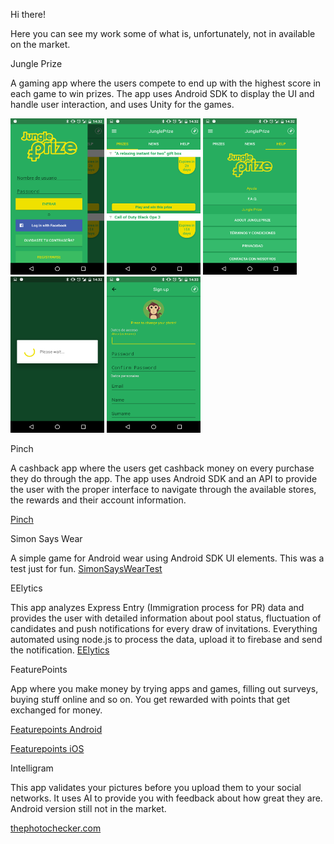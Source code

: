 Hi there!

Here you can see my work some of what is, unfortunately, not in available on the market.

Jungle Prize

A gaming app where the users compete to end up with the highest score in each game to win prizes.
The app uses Android SDK to display the UI and handle user interaction, and uses Unity for the games.

<img src="/jungleprize/Screenshot_20160729-143228.png" title="screenshot 1" width="150" height="250" />  <img src="/jungleprize/Screenshot_20160729-143232.png" title="screenshot 1" width="150" height="250" />  <img src="/jungleprize/Screenshot_20160729-143244.png" title="screenshot 1" width="150" height="250" />  <img src="/jungleprize/Screenshot_20160729-143255.png" title="screenshot 1" width="150" height="250" />  <img src="/jungleprize/Screenshot_20160729-143332.png" title="screenshot 1" width="150" height="250" />

Pinch

A cashback app where the users get cashback money on every purchase they do through the app.
The app uses Android SDK and an API to provide the user with the proper interface to navigate through the available stores, the rewards and their account information.

<a href="https://drive.google.com/file/d/1SUQKkEZJO55gG5zdFLOX6L_nJ93c24Kv/view?usp=sharing" target="_blank">Pinch</a>


Simon Says Wear

A simple game for Android wear using Android SDK UI elements. This was a test just for fun.
<a href="https://github.com/cristiangoncas/SimonSaysWearTest" target="_blank">SimonSaysWearTest</a>

EElytics

This app analyzes Express Entry (Immigration process for PR) data and provides the user with detailed information about pool status, fluctuation of candidates and push notifications for every draw of invitations.
Everything automated using node.js to process the data, upload it to firebase and send the notification.
<a href="https://play.google.com/store/apps/details?id=com.cristiangoncas.expressentryanalytics" target="_blank">EElytics</a>

FeaturePoints

App where you make money by trying apps and games, filling out surveys, buying stuff online and so on. You get rewarded with points that get exchanged for money.

<a href="https://play.google.com/store/apps/details?id=com.tapgen.featurepoints&hl=en" target="_blank">Featurepoints Android</a>

<a href="https://itunes.apple.com/us/app/featurepoints/id1409722949?mt=8" target="_blank">Featurepoints iOS</a>

Intelligram

This app validates your pictures before you upload them to your social networks. It uses AI to provide you with feedback about how great they are.
Android version still not in the market.

<a href="https://thephotochecker.com" target="_blank">thephotochecker.com</a>
